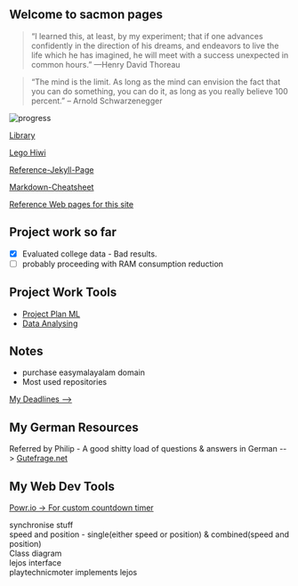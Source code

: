 ## Welcome to sacmon pages

> “I learned this, at least, by my experiment; that if one advances confidently in the direction of his dreams, and endeavors to live the life which he has imagined, he will meet with a success unexpected in common hours.” —Henry David Thoreau

> “The mind is the limit. As long as the mind can envision the fact that you can do something, you can do it, as long as you really believe 100 percent.” – Arnold Schwarzenegger

![progress](https://progress-bar.dev/71/?title=days_left_to_complete_project_21)

[Library](./Library.md)

[Lego Hiwi](./lego_hiwi.md)


[Reference-Jekyll-Page](./reference-jekyll.md)


[Markdown-Cheatsheet](https://github.com/adam-p/markdown-here/wiki/Markdown-Cheatsheet)

[Reference Web pages for this site](https://github.com/nicolas-van/easy-markdown-to-github-pages)

## Project work so far
- [x] Evaluated college data - Bad results.
- [ ] probably proceeding with RAM consumption reduction

## Project Work Tools
+ [Project Plan ML](https://www.notion.so/Project-Plan-ML-2cf867e8ad184c1a9e1cdc716dc2d16a)
+ [Data Analysing](https://docs.google.com/spreadsheets/d/12WxnLtQtnPFIIHaeRpjMtQPJy4w857fcma15PrV85zU/edit#gid=664785351)

## Notes
+ purchase easymalayalam domain
+ Most used repositories 


[My Deadlines --> ](https://www.sachinkmohan.com/now)


## My German Resources
Referred by Philip - A good shitty load of questions & answers in German --> [Gutefrage.net](https://www.gutefrage.net/)

## My Web Dev Tools
[Powr.io -> For custom countdown timer](https://www.powr.io/)


synchronise stuff  
speed and position - single(either speed or position) & combined(speed and position)  
Class diagram  
lejos interface  
playtechnicmoter implements lejos  

